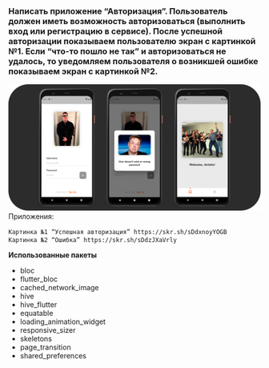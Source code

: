 ### Написать приложение “Авторизация”. Пользователь должен иметь возможность авторизоваться (выполнить вход или регистрацию в сервисе). После успешной авторизации показываем пользователю экран с картинкой №1. Если “что-то пошло не так” и авторизоваться не удалось, то уведомляем пользователя о возникшей ошибке показываем экран с картинкой №2.
![Alt text](screenshot/screenshot.png)
Приложения:

	Картинка №1 “Успешная авторизация” https://skr.sh/sDdxnoyYOGB
	Картинка №2 “Ошибка” https://skr.sh/sDdzJXaVrly
 
**Использованные пакеты**
- bloc
- flutter_bloc
- cached_network_image
- hive
- hive_flutter
- equatable
- loading_animation_widget
- responsive_sizer
- skeletons
- page_transition
- shared_preferences